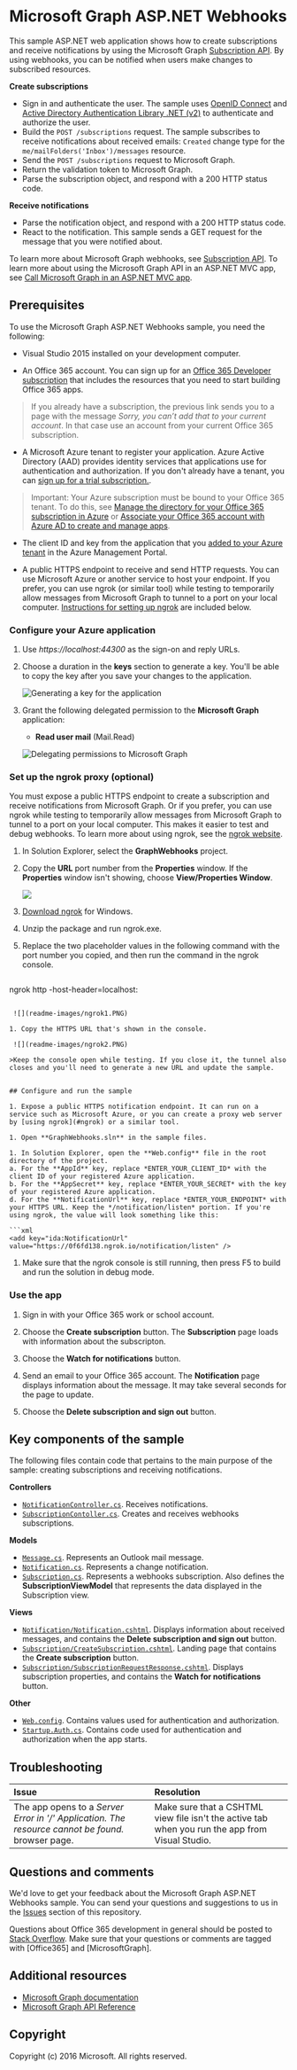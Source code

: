# Microsoft Graph ASP.NET Webhooks

This sample ASP.NET web application shows how to create subscriptions and receive notifications by using the Microsoft Graph [Subscription API](http://graph.microsoft.io/en-us/docs/api-reference/beta/resources/subscription). By using webhooks, you can be notified when users make changes to subscribed resources.

**Create subscriptions**

- Sign in and authenticate the user. The sample uses [OpenID Connect](https://msdn.microsoft.com/en-us/library/azure/jj573266.aspx) and [Active Directory Authentication Library .NET (v2)](http://go.microsoft.com/fwlink?LinkId=258232) to authenticate and authorize the user.
- Build the `POST /subscriptions` request. The sample subscribes to receive notifications about received emails: `Created` change type for the `me/mailFolders('Inbox')/messages` resource.
- Send the `POST /subscriptions` request to Microsoft Graph.  
- Return the validation token to Microsoft Graph.  
- Parse the subscription object, and respond with a 200 HTTP status code.

**Receive notifications**

- Parse the notification object, and respond with a 200 HTTP status code.
- React to the notification. This sample sends a GET request for the message that you were notified about. 

To learn more about Microsoft Graph webhooks, see [Subscription API](http://graph.microsoft.io/en-us/docs/api-reference/beta/resources/subscription). To learn more about using the Microsoft Graph API in an ASP.NET MVC app, see [Call Microsoft Graph in an ASP.NET MVC app](https://graph.microsoft.io/en-us/docs/platform/aspnetmvc).


## Prerequisites

To use the Microsoft Graph ASP.NET Webhooks sample, you need the following:

* Visual Studio 2015 installed on your development computer. 

* An Office 365 account. You can sign up for an [Office 365 Developer subscription](https://portal.office.com/Signup/Signup.aspx?OfferId=6881A1CB-F4EB-4db3-9F18-388898DAF510&DL=DEVELOPERPACK&ali=1#0) that includes the resources that you need to start building Office 365 apps.

>If you already have a subscription, the previous link sends you to a page with the message *Sorry, you can’t add that to your current account*. In that case use an account from your current Office 365 subscription.

* A Microsoft Azure tenant to register your application. Azure Active Directory (AAD) provides identity services that applications use for authentication and authorization. If you don't already have a tenant, you can [sign up for a trial subscription.](https://account.windowsazure.com/SignUp). 

>Important: Your Azure subscription must be bound to your Office 365 tenant. To do this, see [Manage the directory for your Office 365 subscription in Azure](https://azure.microsoft.com/en-us/documentation/articles/active-directory-manage-o365-subscription/) or [Associate your Office 365 account with Azure AD to create and manage apps](https://msdn.microsoft.com/office/office365/howto/setup-development-environment#bk_CreateAzureSubscription).

* The client ID and key from the application that you [added to your Azure tenant](https://azure.microsoft.com/en-us/documentation/articles/active-directory-integrating-applications/#adding-an-application) in the Azure Management Portal.

* A public HTTPS endpoint to receive and send HTTP requests. You can use Microsoft Azure or another service to host your endpoint. If you prefer, you can use ngrok (or similar tool) while testing to temporarily allow messages from Microsoft Graph to tunnel to a port on your local computer. [Instructions for setting up ngrok](#ngrok) are included below.


### Configure your Azure application

1. Use *https://localhost:44300* as the sign-on and reply URLs. 

2. Choose a duration in the **keys** section to generate a key. You'll be able to copy the key after you save your changes to the application.

   ![Generating a key for the application](readme-images/GenerateKey.PNG)

2. Grant the following delegated permission to the **Microsoft Graph** application: 

   - **Read user mail** (Mail.Read)
 
   ![Delegating permissions to Microsoft Graph](readme-images/GrantPermissions.PNG)


<a name="ngrok"></a>
### Set up the ngrok proxy (optional)

You must expose a public HTTPS endpoint to create a subscription and receive notifications from Microsoft Graph. Or if you prefer, you can use ngrok while testing to temporarily allow messages from Microsoft Graph to tunnel to a port on your local computer. This makes it easier to test and debug webhooks. To learn more about using ngrok, see the [ngrok website](https://ngrok.com/).  

1. In Solution Explorer, select the **GraphWebhooks** project.

1. Copy the **URL** port number from the **Properties** window.  If the **Properties** window isn't showing, choose **View/Properties Window**. 

	![](images/PortNumber.png)

1. [Download ngrok](https://ngrok.com/download) for Windows.  

1. Unzip the package and run ngrok.exe.

1. Replace the two *<port-number>* placeholder values in the following command with the port number you copied, and then run the command in the ngrok console.

   ```
ngrok http <port-number> -host-header=localhost:<port-number>
   ```

	![](readme-images/ngrok1.PNG)

1. Copy the HTTPS URL that's shown in the console. 

	![](readme-images/ngrok2.PNG)

   >Keep the console open while testing. If you close it, the tunnel also closes and you'll need to generate a new URL and update the sample.


## Configure and run the sample

1. Expose a public HTTPS notification endpoint. It can run on a service such as Microsoft Azure, or you can create a proxy web server by [using ngrok](#ngrok) or a similar tool.

1. Open **GraphWebhooks.sln** in the sample files. 

1. In Solution Explorer, open the **Web.config** file in the root directory of the project.  
   a. For the **AppId** key, replace *ENTER_YOUR_CLIENT_ID* with the client ID of your registered Azure application.  
   b. For the **AppSecret** key, replace *ENTER_YOUR_SECRET* with the key of your registered Azure application.  
   d. For the **NotificationUrl** key, replace *ENTER_YOUR_ENDPOINT* with your HTTPS URL. Keep the */notification/listen* portion. If you're using ngrok, the value will look something like this:

   ```xml
<add key="ida:NotificationUrl" value="https://0f6fd138.ngrok.io/notification/listen" />
   ```

1. Make sure that the ngrok console is still running, then press F5 to build and run the solution in debug mode. 


### Use the app
 
1. Sign in with your Office 365 work or school account.

1. Choose the **Create subscription** button. The **Subscription** page loads with information about the subscripton.

1. Choose the **Watch for notifications** button.

1. Send an email to your Office 365 account. The **Notification** page displays information about the message. It may take several seconds for the page to update.

1. Choose the **Delete subscription and sign out** button. 


## Key components of the sample

The following files contain code that pertains to the main purpose of the sample: creating subscriptions and receiving notifications.

**Controllers**  
- [```NotificationController.cs```](https://github.com/OfficeDev/Microsoft-Graph-ASPNET-Webhooks/blob/master/GraphWebhooks/Controllers/NotificationController.cs). Receives notifications.  
- [```SubscriptionContoller.cs```](https://github.com/OfficeDev/Microsoft-Graph-ASPNET-Webhooks/blob/master/GraphWebhooks/Controllers/SubscriptionController.cs). Creates and receives webhooks subscriptions.
 
**Models**  
- [```Message.cs```](https://github.com/OfficeDev/Microsoft-Graph-ASPNET-Webhooks/blob/master/GraphWebhooks/Models/Message.cs). Represents an Outlook mail message. 
- [```Notification.cs```](https://github.com/OfficeDev/Microsoft-Graph-ASPNET-Webhooks/blob/master/GraphWebhooks/Models/Notification.cs). Represents a change notification. 
- [```Subscription.cs```](https://github.com/OfficeDev/Microsoft-Graph-ASPNET-Webhooks/blob/master/GraphWebhooks/Models/Subscription.cs). Represents a webhooks subscription. Also defines the **SubscriptionViewModel** that represents the data displayed in the Subscription view. 

**Views**  
- [```Notification/Notification.cshtml```](https://github.com/OfficeDev/Microsoft-Graph-ASPNET-Webhooks/blob/master/GraphWebhooks/Views/Notification/Notification.cshtml). Displays information about received messages, and contains the **Delete subscription and sign out** button. 
- [```Subscription/CreateSubscription.cshtml```](https://github.com/OfficeDev/Microsoft-Graph-ASPNET-Webhooks/blob/master/GraphWebhooks/Views/Subscription/Index.cshtml). Landing page that contains the **Create subscription** button. 
- [```Subscription/SubscriptionRequestResponse.cshtml```](https://github.com/OfficeDev/Microsoft-Graph-ASPNET-Webhooks/blob/master/GraphWebhooks/Views/Subscription/Subscription.cshtml). Displays subscription properties, and contains the **Watch for notifications** button. 

**Other**  
- [```Web.config```](https://github.com/OfficeDev/Microsoft-Graph-ASPNET-Webhooks/blob/master/GraphWebhooks/Web.config). Contains values used for authentication and authorization. 
- [```Startup.Auth.cs```](https://github.com/OfficeDev/Microsoft-Graph-ASPNET-Webhooks/blob/master/GraphWebhooks/App_Start/Startup.Auth.cs). Contains code used for authentication and authorization when the app starts.


## Troubleshooting

| Issue | Resolution |
|:------|:------|
| The app opens to a *Server Error in '/' Application. The resource cannot be found.* browser page. | Make sure that a CSHTML view file isn't the active tab when you run the app from Visual Studio. |


## Questions and comments

We'd love to get your feedback about the Microsoft Graph ASP.NET Webhooks sample. You can send your questions and suggestions to us in the [Issues](https://github.com/OfficeDev/Microsoft-Graph-ASPNET-Webhooks/issues) section of this repository.

Questions about Office 365 development in general should be posted to [Stack Overflow](http://stackoverflow.com/questions/tagged/Office365+API). Make sure that your questions or comments are tagged with [Office365] and [MicrosoftGraph].
  

## Additional resources

* [Microsoft Graph documentation](http://graph.microsoft.io)
* [Microsoft Graph API Reference](http://graph.microsoft.io/docs/api-reference/v1.0)


## Copyright
Copyright (c) 2016 Microsoft. All rights reserved.

